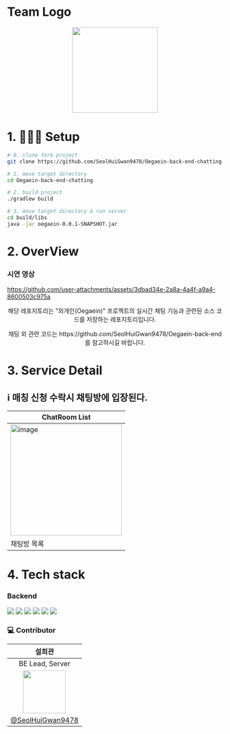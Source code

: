 # Team Logo
<p align='center'><img width=200 src='https://github.com/SeolHuiGwan9478/Oegaein-back-end/assets/67581495/62998306-848c-4ae7-84a0-321c42eb92d5'/></p>

# 1. 🧑🏻‍💻 Setup

```sh
# 0. clone fork project
git clone https://github.com/SeolHuiGwan9478/Oegaein-back-end-chatting.git

# 1. move target directory
cd Oegaein-back-end-chatting

# 2. build project
./gradlew build

# 3. move target directory & run server
cd build/libs
java -jar oegaein-0.0.1-SNAPSHOT.jar
```

# 2. OverView
### 시연 영상
https://github.com/user-attachments/assets/3dbad34e-2a8a-4a4f-a9a4-8600503c975a

<p align="center">해당 레포지토리는 "외개인(Oegaein)" 프로젝트의 실시간 채팅 기능과 관련된 소스 코드를 저장하는 레포지토리입니다.</p>
<p align="center"> 채팅 외 관련 코드는 https://github.com/SeolHuiGwan9478/Oegaein-back-end 를 참고하시길 바랍니다.

# 3. Service Detail
## ℹ️ 매칭 신청 수락시 채팅방에 입장된다.
|ChatRoom List|
|---|
|<img width="260" alt="image" src="https://github.com/SeolHuiGwan9478/Oegaein-back-end-chatting/assets/67581495/34887ffd-87f0-4ba0-806a-bcc934c927ad">|
|채팅방 목록|

# 4. Tech stack

### Backend

<img src="https://img.shields.io/badge/Spring-6DB33F?style=flat-square&logo=Spring&logoColor=white"/> <img src="https://img.shields.io/badge/Docker-2496ED?style=flat-square&logo=Docker&logoColor=white"/> <img src="https://img.shields.io/badge/MySQL-4479A1?style=flat-square&logo=MySQL&logoColor=white"/> <img src="https://img.shields.io/badge/Ubuntu-E95420?style=flat-square&logo=Ubuntu&logoColor=white"/>
<img src="https://img.shields.io/badge/Google Cloud-4285F4?style=flat-square&logo=Google Cloud&logoColor=white"/> <img src="https://img.shields.io/badge/MongoDB-47A248?style=flat-square&logo=MongoDB&logoColor=white"/>
### :computer: Contributor

|설희관|
|:---:|
|BE Lead, Server|
|<img src="https://avatars.githubusercontent.com/u/67581495?v=4" height=100/>|
|[@SeolHuiGwan9478](https://github.com/SeolHuiGwan9478)|
